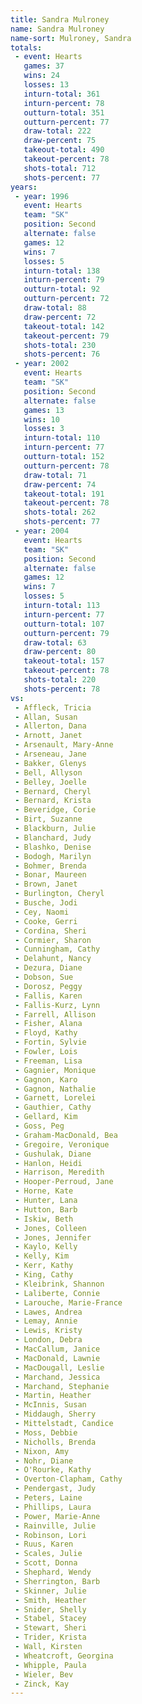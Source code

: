 ```yaml
---
title: Sandra Mulroney
name: Sandra Mulroney
name-sort: Mulroney, Sandra
totals:
 - event: Hearts
   games: 37
   wins: 24
   losses: 13
   inturn-total: 361
   inturn-percent: 78
   outturn-total: 351
   outturn-percent: 77
   draw-total: 222
   draw-percent: 75
   takeout-total: 490
   takeout-percent: 78
   shots-total: 712
   shots-percent: 77
years:
 - year: 1996
   event: Hearts
   team: "SK"
   position: Second
   alternate: false
   games: 12
   wins: 7
   losses: 5
   inturn-total: 138
   inturn-percent: 79
   outturn-total: 92
   outturn-percent: 72
   draw-total: 88
   draw-percent: 72
   takeout-total: 142
   takeout-percent: 79
   shots-total: 230
   shots-percent: 76
 - year: 2002
   event: Hearts
   team: "SK"
   position: Second
   alternate: false
   games: 13
   wins: 10
   losses: 3
   inturn-total: 110
   inturn-percent: 77
   outturn-total: 152
   outturn-percent: 78
   draw-total: 71
   draw-percent: 74
   takeout-total: 191
   takeout-percent: 78
   shots-total: 262
   shots-percent: 77
 - year: 2004
   event: Hearts
   team: "SK"
   position: Second
   alternate: false
   games: 12
   wins: 7
   losses: 5
   inturn-total: 113
   inturn-percent: 77
   outturn-total: 107
   outturn-percent: 79
   draw-total: 63
   draw-percent: 80
   takeout-total: 157
   takeout-percent: 78
   shots-total: 220
   shots-percent: 78
vs:
 - Affleck, Tricia
 - Allan, Susan
 - Allerton, Dana
 - Arnott, Janet
 - Arsenault, Mary-Anne
 - Arseneau, Jane
 - Bakker, Glenys
 - Bell, Allyson
 - Belley, Joelle
 - Bernard, Cheryl
 - Bernard, Krista
 - Beveridge, Corie
 - Birt, Suzanne
 - Blackburn, Julie
 - Blanchard, Judy
 - Blashko, Denise
 - Bodogh, Marilyn
 - Bohmer, Brenda
 - Bonar, Maureen
 - Brown, Janet
 - Burlington, Cheryl
 - Busche, Jodi
 - Cey, Naomi
 - Cooke, Gerri
 - Cordina, Sheri
 - Cormier, Sharon
 - Cunningham, Cathy
 - Delahunt, Nancy
 - Dezura, Diane
 - Dobson, Sue
 - Dorosz, Peggy
 - Fallis, Karen
 - Fallis-Kurz, Lynn
 - Farrell, Allison
 - Fisher, Alana
 - Floyd, Kathy
 - Fortin, Sylvie
 - Fowler, Lois
 - Freeman, Lisa
 - Gagnier, Monique
 - Gagnon, Karo
 - Gagnon, Nathalie
 - Garnett, Lorelei
 - Gauthier, Cathy
 - Gellard, Kim
 - Goss, Peg
 - Graham-MacDonald, Bea
 - Gregoire, Veronique
 - Gushulak, Diane
 - Hanlon, Heidi
 - Harrison, Meredith
 - Hooper-Perroud, Jane
 - Horne, Kate
 - Hunter, Lana
 - Hutton, Barb
 - Iskiw, Beth
 - Jones, Colleen
 - Jones, Jennifer
 - Kaylo, Kelly
 - Kelly, Kim
 - Kerr, Kathy
 - King, Cathy
 - Kleibrink, Shannon
 - Laliberte, Connie
 - Larouche, Marie-France
 - Lawes, Andrea
 - Lemay, Annie
 - Lewis, Kristy
 - London, Debra
 - MacCallum, Janice
 - MacDonald, Lawnie
 - MacDougall, Leslie
 - Marchand, Jessica
 - Marchand, Stephanie
 - Martin, Heather
 - McInnis, Susan
 - Middaugh, Sherry
 - Mittelstadt, Candice
 - Moss, Debbie
 - Nicholls, Brenda
 - Nixon, Amy
 - Nohr, Diane
 - O'Rourke, Kathy
 - Overton-Clapham, Cathy
 - Pendergast, Judy
 - Peters, Laine
 - Phillips, Laura
 - Power, Marie-Anne
 - Rainville, Julie
 - Robinson, Lori
 - Ruus, Karen
 - Scales, Julie
 - Scott, Donna
 - Shephard, Wendy
 - Sherrington, Barb
 - Skinner, Julie
 - Smith, Heather
 - Snider, Shelly
 - Stabel, Stacey
 - Stewart, Sheri
 - Trider, Krista
 - Wall, Kirsten
 - Wheatcroft, Georgina
 - Whipple, Paula
 - Wieler, Bev
 - Zinck, Kay
---
```


